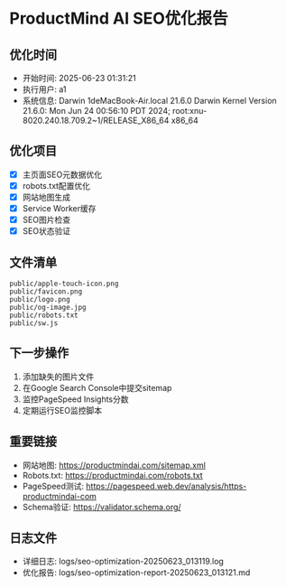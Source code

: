 # ProductMind AI SEO优化报告

## 优化时间
- 开始时间: 2025-06-23 01:31:21
- 执行用户: a1
- 系统信息: Darwin 1deMacBook-Air.local 21.6.0 Darwin Kernel Version 21.6.0: Mon Jun 24 00:56:10 PDT 2024; root:xnu-8020.240.18.709.2~1/RELEASE_X86_64 x86_64

## 优化项目
- [x] 主页面SEO元数据优化
- [x] robots.txt配置优化
- [x] 网站地图生成
- [x] Service Worker缓存
- [x] SEO图片检查
- [x] SEO状态验证

## 文件清单
```
public/apple-touch-icon.png
public/favicon.png
public/logo.png
public/og-image.jpg
public/robots.txt
public/sw.js
```

## 下一步操作
1. 添加缺失的图片文件
2. 在Google Search Console中提交sitemap
3. 监控PageSpeed Insights分数
4. 定期运行SEO监控脚本

## 重要链接
- 网站地图: https://productmindai.com/sitemap.xml
- Robots.txt: https://productmindai.com/robots.txt
- PageSpeed测试: https://pagespeed.web.dev/analysis/https-productmindai-com
- Schema验证: https://validator.schema.org/

## 日志文件
- 详细日志: logs/seo-optimization-20250623_013119.log
- 优化报告: logs/seo-optimization-report-20250623_013121.md
